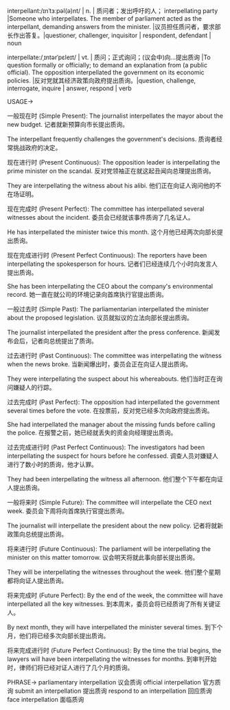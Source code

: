 interpellant:/ɪnˈtɜːpəl(ə)nt/ | n. | 质问者；发出呼吁的人； interpellating party |Someone who interpellates.  The member of parliament acted as the interpellant, demanding answers from the minister. |议员担任质问者，要求部长作出答复。|questioner, challenger, inquisitor | respondent, defendant | noun

interpellate:/ˌɪntərˈpɛleɪt/ | vt. | 质问；正式询问；(议会中)向…提出质询 |To question formally or officially; to demand an explanation from (a public official). The opposition interpellated the government on its economic policies.  |反对党就其经济政策向政府提出质询。|question, challenge, interrogate, inquire | answer, respond | verb


USAGE->

一般现在时 (Simple Present):
The journalist interpellates the mayor about the new budget.
记者就新预算向市长提出质询。

The interpellant frequently challenges the government's decisions.
质询者经常挑战政府的决定。


现在进行时 (Present Continuous):
The opposition leader is interpellating the prime minister on the scandal.
反对党领袖正在就这起丑闻向总理提出质询。

They are interpellating the witness about his alibi.
他们正在向证人询问他的不在场证明。


现在完成时 (Present Perfect):
The committee has interpellated several witnesses about the incident.
委员会已经就该事件质询了几名证人。

He has interpellated the minister twice this month.
这个月他已经两次向部长提出质询。


现在完成进行时 (Present Perfect Continuous):
The reporters have been interpellating the spokesperson for hours.
记者们已经连续几个小时向发言人提出质询。

She has been interpellating the CEO about the company's environmental record.
她一直在就公司的环境记录向首席执行官提出质询。


一般过去时 (Simple Past):
The parliamentarian interpellated the minister about the proposed legislation.
议员就拟议的立法向部长提出质询。

The journalist interpellated the president after the press conference.
新闻发布会后，记者向总统提出了质询。


过去进行时 (Past Continuous):
The committee was interpellating the witness when the news broke.
当新闻爆出时，委员会正在向证人提出质询。

They were interpellating the suspect about his whereabouts.
他们当时正在询问嫌疑人的行踪。


过去完成时 (Past Perfect):
The opposition had interpellated the government several times before the vote.
在投票前，反对党已经多次向政府提出质询。

She had interpellated the manager about the missing funds before calling the police.
在报警之前，她已经就丢失的资金向经理提出质询。


过去完成进行时 (Past Perfect Continuous):
The investigators had been interpellating the suspect for hours before he confessed.
调查人员对嫌疑人进行了数小时的质询，他才认罪。

They had been interpellating the witness all afternoon.
他们整个下午都在向证人提出质询。


一般将来时 (Simple Future):
The committee will interpellate the CEO next week.
委员会下周将向首席执行官提出质询。

The journalist will interpellate the president about the new policy.
记者将就新政策向总统提出质询。


将来进行时 (Future Continuous):
The parliament will be interpellating the minister on this matter tomorrow.
议会明天将就此事向部长提出质询。

They will be interpellating the witnesses throughout the week.
他们整个星期都将向证人提出质询。


将来完成时 (Future Perfect):
By the end of the week, the committee will have interpellated all the key witnesses.
到本周末，委员会将已经质询了所有关键证人。

By next month, they will have interpellated the minister several times.
到下个月，他们将已经多次向部长提出质询。


将来完成进行时 (Future Perfect Continuous):
By the time the trial begins, the lawyers will have been interpellating the witnesses for months.
到审判开始时，律师们将已经对证人进行了几个月的质询。


PHRASE->
parliamentary interpellation 议会质询
official interpellation 官方质询
submit an interpellation 提出质询
respond to an interpellation 回应质询
face interpellation 面临质询
